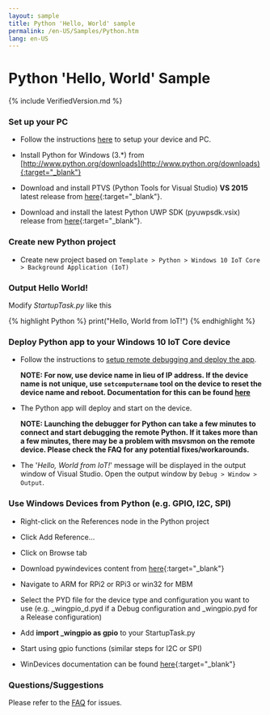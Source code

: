 ```yaml
---
layout: sample
title: Python 'Hello, World' sample
permalink: /en-US/Samples/Python.htm
lang: en-US
---
```


# Python 'Hello, World' Sample

{% include VerifiedVersion.md %}

### Set up your PC

* Follow the instructions [here]({{site.baseurl}}/{{page.lang}}/GetStarted.htm) to setup your device and PC.

* Install Python for Windows (3.*) from [http://www.python.org/downloads](http://www.python.org/downloads){:target="_blank"}

* Download and install PTVS (Python Tools for Visual Studio) **VS 2015** latest release from [here](https://github.com/Microsoft/PTVS/releases/latest){:target="_blank"}.

* Download and install the latest Python UWP SDK (pyuwpsdk.vsix) release from [here](https://github.com/ms-iot/python/releases){:target="_blank"}.

### Create new Python project

* Create new project based on `Template > Python > Windows 10 IoT Core > Background Application (IoT)`

### Output Hello World!

Modify *StartupTask.py* like this

{% highlight Python %}
print("Hello, World from IoT!")
{% endhighlight %}

### Deploy Python app to your Windows 10 IoT Core device

* Follow the instructions to [setup remote debugging and deploy the app]({{site.baseurl}}/{{page.lang}}/Docs/AppDeployment.htm#python).

	**NOTE: For now, use device name in lieu of IP address.  If the device name is not unique, use `setcomputername` tool on the device to reset the device name and reboot.  Documentation for this can be found [here]({{site.baseurl}}/{{page.lang}}/Samples/PowerShell.htm)**

* The Python app will deploy and start on the device.

	**NOTE: Launching the debugger for Python can take a few minutes to connect and start debugging the remote Python.  If it takes more than a few minutes, there may be a problem with msvsmon on the remote device.  Please check the FAQ for any potential fixes/workarounds.**

* The '*Hello, World from IoT!*' message will be displayed in the output window of Visual Studio.  Open the output window by `Debug > Window > Output`.

### Use Windows Devices from Python (e.g. GPIO, I2C, SPI)

* Right-click on the References node in the Python project

* Click Add Reference...

* Click on Browse tab

* Download pywindevices content from [here](https://github.com/ms-iot/samples/tree/master/PyWinDevices){:target="_blank"}

* Navigate to ARM for RPi2 or RPi3 or win32 for MBM

* Select the PYD file for the device type and configuration you want to use (e.g. _wingpio_d.pyd if a Debug configuration and _wingpio.pyd for a Release configuration)

* Add **import _wingpio as gpio** to your StartupTask.py

* Start using gpio functions (similar steps for I2C or SPI)

* WinDevices documentation can be found [here](https://github.com/ms-iot/samples/tree/master/PyWinDevices/docs){:target="_blank"}

### Questions/Suggestions

Please refer to the [FAQ]({{site.baseurl}}/{{page.lang}}/Support/Faqs.htm) for issues.
